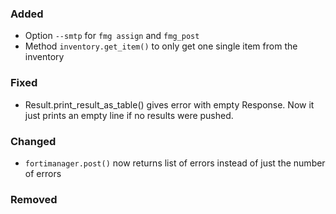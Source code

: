 ### Added

- Option `--smtp` for `fmg assign` and `fmg_post`
- Method `inventory.get_item()` to only get one single item from the inventory

### Fixed

- Result.print_result_as_table() gives error with empty Response. Now it just prints an empty line
if no results were pushed.

### Changed

- `fortimanager.post()` now returns list of errors instead of just the number of errors

### Removed

